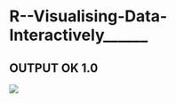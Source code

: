 # R--Visualising-Data-Interactively______
## OUTPUT OK 1.0
<img src="https://github.com/CREVIOS/R--Visualising-Data-Interactively_-_-of-GCI2019---_--/blob/master/viz_output.png"></img>
